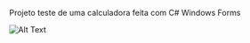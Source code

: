 Projeto teste de uma calculadora feita com C# Windows Forms
<!--


-->

![Alt Text](https://media.giphy.com/media/4RVH0N3aCM4EOJcnlq/giphy.gif)
